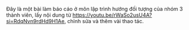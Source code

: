 Đây là một bài làm báo cáo ở môn lập trình hướng đối tượng của nhóm 3 thành viên, lấy nội dung từ https://youtu.be/rWaSo2usU4A?si=RdqNvn9rdHd9H1Ae, chỉnh sửa và thêm vài thao tác.
